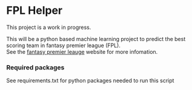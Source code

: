 # FPL Helper
This project is a work in progress.

This will be a python based machine learning project to predict the best scoring team in fantasy premier league (FPL). \
See the [fantasy premier leauge](https://fantasy.premierleague.com/) website for more infomation.

### Required packages
See requirements.txt for python packages needed to run this script
